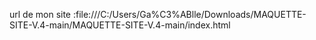 

url de mon site :file:///C:/Users/Ga%C3%ABlle/Downloads/MAQUETTE-SITE-V.4-main/MAQUETTE-SITE-V.4-main/index.html

